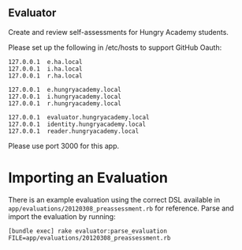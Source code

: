 Evaluator
----------

Create and review self-assessments for Hungry Academy students.

Please set up the following in /etc/hosts to support GitHub Oauth:

    127.0.0.1  e.ha.local
    127.0.0.1  i.ha.local
    127.0.0.1  r.ha.local

    127.0.0.1  e.hungryacademy.local
    127.0.0.1  i.hungryacademy.local
    127.0.0.1  r.hungryacademy.local

    127.0.0.1  evaluator.hungryacademy.local
    127.0.0.1  identity.hungryacademy.local
    127.0.0.1  reader.hungryacademy.local

Please use port 3000 for this app.

Importing an Evaluation
=======================

There is an example evaluation using the correct DSL available in `app/evaluations/20120308_preassessment.rb` for reference. Parse and import the evaluation by running:

    [bundle exec] rake evaluator:parse_evaluation FILE=app/evaluations/20120308_preassessment.rb
